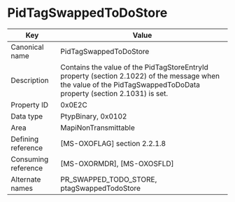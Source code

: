 # PidTagSwappedToDoStore

| Key | Value |
|---|---|
| Canonical name | PidTagSwappedToDoStore |
| Description | Contains the value of the PidTagStoreEntryId property (section 2.1022) of the message when the value of the PidTagSwappedToDoData property (section 2.1031) is set. |
| Property ID | 0x0E2C |
| Data type | PtypBinary, 0x0102 |
| Area | MapiNonTransmittable |
| Defining reference | [MS-OXOFLAG] section 2.2.1.8 |
| Consuming reference | [MS-OXORMDR], [MS-OXOSFLD] |
| Alternate names | PR_SWAPPED_TODO_STORE, ptagSwappedTodoStore |
